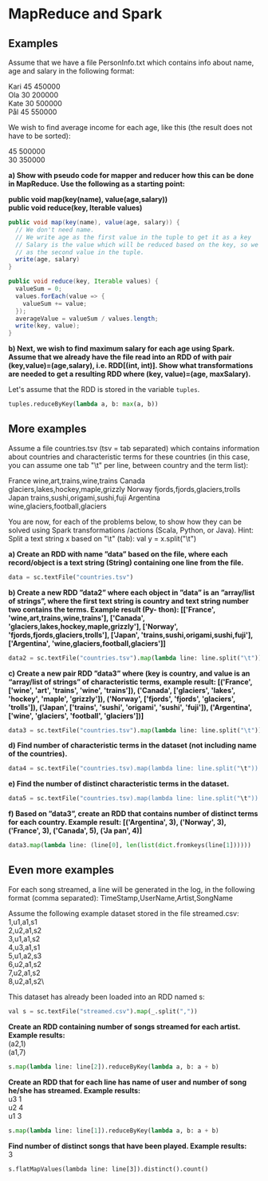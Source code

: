 # MapReduce and Spark

## Examples

Assume that we have a file PersonInfo.txt which contains info about name, age and salary in the following format:

Kari 45 450000\
Ola 30 200000\
Kate 30 500000\
Pål 45 550000

We wish to find average income for each age, like this (the result does not have to be sorted):

45 500000\
30 350000

**a) Show with pseudo code for mapper and reducer how this can be done in MapReduce. Use the following as a starting point:**

**public void map(key(name), value(age,salary))\
public void reduce(key, Iterable values)**

```java
public void map(key(name), value(age, salary)) {
  // We don't need name.
  // We write age as the first value in the tuple to get it as a key
  // Salary is the value which will be reduced based on the key, so we place it
  // as the second value in the tuple.
  write(age, salary)
}
```

```java
public void reduce(key, Iterable values) {
  valueSum = 0;
  values.forEach(value => {
    valueSum += value;
  });
  averageValue = valueSum / values.length;
  write(key, value);
}
```

**b) Next, we wish to find maximum salary for each age using Spark. Assume that we already have the file read into an RDD of with pair (key,value)=(age,salary), i.e. RDD[(int, int)]. Show what transformations are needed to get a resulting RDD where (key, value)=(age, maxSalary).**

Let's assume that the RDD is stored in the variable `tuples`.

```python
tuples.reduceByKey(lambda a, b: max(a, b))
```

## More examples
Assume a file countries.tsv (tsv = tab separated) which contains information about countries and
characteristic terms for these countries (in this case, you can assume one tab "\t" per line,
between country and the term list):

France    wine,art,trains,wine,trains
Canada    glaciers,lakes,hockey,maple,grizzly
Norway    fjords,fjords,glaciers,trolls
Japan     trains,sushi,origami,sushi,fuji
Argentina wine,glaciers,football,glaciers

You are now, for each of the problems below, to show how they can be solved using Spark
transformations /actions (Scala, Python, or Java).
Hint: Split a text string x based on "\t" (tab): val y = x.split("\t")

**a) Create an RDD with name ”data” based on the file, where each record/object is a text string (String) containing one line from the file.**
```python
data = sc.textFile("countries.tsv")
```

**b) Create a new RDD ”data2” where each object in ”data” is an ”array/list of strings”, where the
first text string is country and text string number two contains the terms. Example result (Py-
thon):
[['France', 'wine,art,trains,wine,trains'],
['Canada', 'glaciers,lakes,hockey,maple,grizzly'],
['Norway', 'fjords,fjords,glaciers,trolls'],
['Japan', 'trains,sushi,origami,sushi,fuji'],
['Argentina', 'wine,glaciers,football,glaciers']]**
```python
data2 = sc.textFile("countries.tsv").map(lambda line: line.split("\t"))
```


**c) Create a new pair RDD ”data3” where (key is country, and value is an “array/list of strings”
of characteristic terms, example result:
[('France', ['wine', 'art', 'trains', 'wine', 'trains']),
('Canada', ['glaciers', 'lakes', 'hockey', 'maple', 'grizzly']),
('Norway', ['fjords', 'fjords', 'glaciers', 'trolls']),
('Japan', ['trains', 'sushi', 'origami', 'sushi', 'fuji']),
('Argentina', ['wine', 'glaciers', 'football', 'glaciers'])]**
```python
data3 = sc.textFile("countries.tsv").map(lambda line: line.split("\t")).map(lambda line: (line[0], line[1].split(",")))
```


**d) Find number of characteristic terms in the dataset (not including name of the countries).**
```python
data4 = sc.textFile("countries.tsv).map(lambda line: line.split("\t")).map(lambda line: (line[0], line[1].split(","))).flatMapValues(lambda value: value).count()
```

**e) Find the number of distinct characteristic terms in the dataset.**
```python
data5 = sc.textFile("countries.tsv).map(lambda line: line.split("\t")).map(lambda line: (line[0], line[1].split(","))).flatMapValues(lambda value: value).distinct().count()
```

**f) Based on ”data3”, create an RDD that contains number of distinct terms for each country.
Example result:
[('Argentina', 3), ('Norway', 3), ('France', 3), ('Canada', 5), ('Ja
pan', 4)]**
```python
data3.map(lambda line: (line[0], len(list(dict.fromkeys(line[1])))))
```

## Even more examples
For each song streamed, a line will be generated in the log, in the following format (comma separated): TimeStamp,UserName,Artist,SongName

Assume the following example dataset stored in the file streamed.csv:\
1,u1,a1,s1\
2,u2,a1,s2\
3,u1,a1,s2\
4,u3,a1,s1\
5,u1,a2,s3\
6,u2,a1,s2\
7,u2,a1,s2\
8,u2,a1,s2\

This dataset has already been loaded into an RDD named s:
```python
val s = sc.textFile("streamed.csv").map(_.split(","))
```

**Create an RDD containing number of songs streamed for each artist. Example results:**\
(a2,1)\
(a1,7)

```python
s.map(lambda line: line[2]).reduceByKey(lambda a, b: a + b)
```

**Create an RDD that for each line has name of user and number of song he/she has streamed. Example results:**\
u3 1\
u2 4\
u1 3
```python
s.map(lambda line: line[1]).reduceByKey(lambda a, b: a + b)
```

**Find number of distinct songs that have been played. Example results:**\
3
```
s.flatMapValues(lambda line: line[3]).distinct().count()
```

